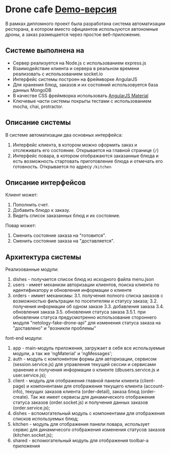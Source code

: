 # Drone cafe [Demo-версия](https://fast-waters-79646.herokuapp.com)

В рамках дипломного проект была разработана система автоматизации ресторана, в котором вместо официантов используются автономные дроны, а заказ размещается через простое веб-приложение.

## Системе выполнена на

* Сервер реализуется на Node.js с использованием express.js
* Взаимодействие клиента и сервера в реальном времени реализовать с использованием socket.io
* Интерфейс системы построен на фреймворке AngularJS
* Для хранения блюд, заказов и их состояний использовуется база данных MongoDB
* В качестве CSS фреймворка использовать [AngularJS Material](https://material.angularjs.org)
* Ключевые части системы покрыты тестами c использованием mocha, chai, protractor.

## Описание системы

В системе автоматизации два основных интерфейса:

1. Интерфейс клиента, в котором можно оформить заказ и отслеживать его состояние. Открывается на главной странице (`/`)
2. Интерфейс повара, в котором отображаются заказанные блюда и есть возможность стартовать приготовление блюда и отмечать его готовность. Открывается по адресу `/kitchen`

## Описание интерфейсов

Клиент может:
1. Пополнить счет.
2. Добавить блюдо к заказу.
3. Видеть список заказанных блюд и их состояние.

Повар может:
1. Сменить состояние заказа на "готовится".
2. Сменить состояние заказа на "доставляется".

## Архитектура системы
Реализованные модули:
1. dishes - получается список блюд из исходного файла menu.json
2. users - имеет механизм авторизации клиентов, поиска клиента по идентификатору и обновления информации о клиенте
3. orders - иммет механизмы:
3.1. получения полного списка заказов с возможностью фильтрации по посетителям и статусу заказа;
3.2. получения информации об одном заказе
3.3. добавления заказа
3.4. обновления заказа
3.5. обновления статуса заказа
3.5.1. при обновлении статуса предусмотренно использование стороннего модуля "netology-fake-drone-api" для изменения статуса заказа на "доставлено" и "возникли проблемы"

font-end модули:
1. app - main-модуль приложения, загружает в себя все используемые модули, а так же 'ngMaterial' и 'ngMessages';
2. auth - модуль с компонентом формы для авторизации, сервисом (session.service.js) для управления текущей сессии и сервисами хранение и получения информации о клиенте (dbusers.service.js и user.service.js);
3. client - модуль для отображения главной панели клиента (client-page) и компонентами для отображения текущего клиента (account-info), текущих заказов клиента (order-detail), заказа блюд (order-create). Так же имеет сервисы для динамического отображения статуса заказов (order.socket.js) и получения данных заказов (order.service.js);
4. dishes - вспомогательный модуль с компонентами для отображения списков используемых блюд;
5. kitchen - модуль для отображения панели повара, использует сервис для динамичесого отображения изменения статусов заказов (kitchen.socket.js);
6. shared - вспомогательный модуль для отображения toolbar-а приложения